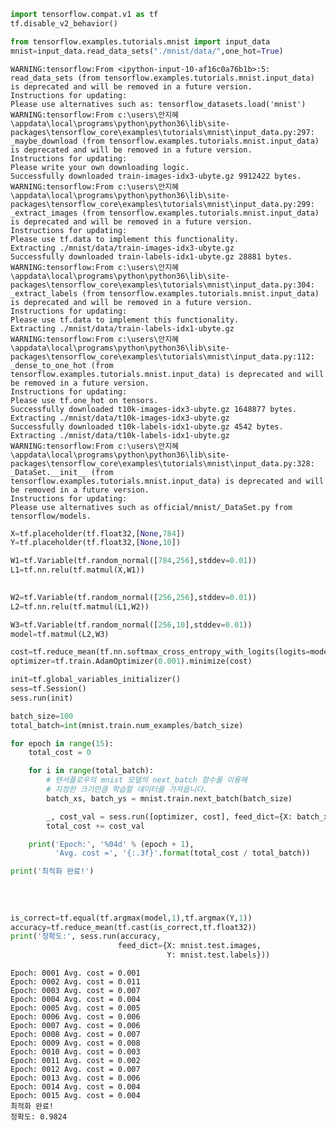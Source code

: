 ```python
import tensorflow.compat.v1 as tf
tf.disable_v2_behavior()

from tensorflow.examples.tutorials.mnist import input_data
mnist=input_data.read_data_sets("./mnist/data/",one_hot=True)
```

    WARNING:tensorflow:From <ipython-input-10-af16c0a76b1b>:5: read_data_sets (from tensorflow.examples.tutorials.mnist.input_data) is deprecated and will be removed in a future version.
    Instructions for updating:
    Please use alternatives such as: tensorflow_datasets.load('mnist')
    WARNING:tensorflow:From c:\users\안지혜\appdata\local\programs\python\python36\lib\site-packages\tensorflow_core\examples\tutorials\mnist\input_data.py:297: _maybe_download (from tensorflow.examples.tutorials.mnist.input_data) is deprecated and will be removed in a future version.
    Instructions for updating:
    Please write your own downloading logic.
    Successfully downloaded train-images-idx3-ubyte.gz 9912422 bytes.
    WARNING:tensorflow:From c:\users\안지혜\appdata\local\programs\python\python36\lib\site-packages\tensorflow_core\examples\tutorials\mnist\input_data.py:299: _extract_images (from tensorflow.examples.tutorials.mnist.input_data) is deprecated and will be removed in a future version.
    Instructions for updating:
    Please use tf.data to implement this functionality.
    Extracting ./mnist/data/train-images-idx3-ubyte.gz
    Successfully downloaded train-labels-idx1-ubyte.gz 28881 bytes.
    WARNING:tensorflow:From c:\users\안지혜\appdata\local\programs\python\python36\lib\site-packages\tensorflow_core\examples\tutorials\mnist\input_data.py:304: _extract_labels (from tensorflow.examples.tutorials.mnist.input_data) is deprecated and will be removed in a future version.
    Instructions for updating:
    Please use tf.data to implement this functionality.
    Extracting ./mnist/data/train-labels-idx1-ubyte.gz
    WARNING:tensorflow:From c:\users\안지혜\appdata\local\programs\python\python36\lib\site-packages\tensorflow_core\examples\tutorials\mnist\input_data.py:112: _dense_to_one_hot (from tensorflow.examples.tutorials.mnist.input_data) is deprecated and will be removed in a future version.
    Instructions for updating:
    Please use tf.one_hot on tensors.
    Successfully downloaded t10k-images-idx3-ubyte.gz 1648877 bytes.
    Extracting ./mnist/data/t10k-images-idx3-ubyte.gz
    Successfully downloaded t10k-labels-idx1-ubyte.gz 4542 bytes.
    Extracting ./mnist/data/t10k-labels-idx1-ubyte.gz
    WARNING:tensorflow:From c:\users\안지혜\appdata\local\programs\python\python36\lib\site-packages\tensorflow_core\examples\tutorials\mnist\input_data.py:328: _DataSet.__init__ (from tensorflow.examples.tutorials.mnist.input_data) is deprecated and will be removed in a future version.
    Instructions for updating:
    Please use alternatives such as official/mnist/_DataSet.py from tensorflow/models.
    


```python
X=tf.placeholder(tf.float32,[None,784])
Y=tf.placeholder(tf.float32,[None,10])
```


```python
W1=tf.Variable(tf.random_normal([784,256],stddev=0.01))
L1=tf.nn.relu(tf.matmul(X,W1))
    

W2=tf.Variable(tf.random_normal([256,256],stddev=0.01))
L2=tf.nn.relu(tf.matmul(L1,W2))

W3=tf.Variable(tf.random_normal([256,10],stddev=0.01))
model=tf.matmul(L2,W3)
```


```python
cost=tf.reduce_mean(tf.nn.softmax_cross_entropy_with_logits(logits=model,labels=Y))
optimizer=tf.train.AdamOptimizer(0.001).minimize(cost)
```


```python
init=tf.global_variables_initializer()
sess=tf.Session()
sess.run(init)
```


```python
batch_size=100
total_batch=int(mnist.train.num_examples/batch_size)
```


```python
for epoch in range(15):
    total_cost = 0

    for i in range(total_batch):
        # 텐서플로우의 mnist 모델의 next_batch 함수를 이용해
        # 지정한 크기만큼 학습할 데이터를 가져옵니다.
        batch_xs, batch_ys = mnist.train.next_batch(batch_size)

        _, cost_val = sess.run([optimizer, cost], feed_dict={X: batch_xs, Y: batch_ys})
        total_cost += cost_val

    print('Epoch:', '%04d' % (epoch + 1),
          'Avg. cost =', '{:.3f}'.format(total_cost / total_batch))

print('최적화 완료!')
    
    
    
    
is_correct=tf.equal(tf.argmax(model,1),tf.argmax(Y,1))
accuracy=tf.reduce_mean(tf.cast(is_correct,tf.float32))
print('정확도:', sess.run(accuracy,
                        feed_dict={X: mnist.test.images,
                                   Y: mnist.test.labels}))
```

    Epoch: 0001 Avg. cost = 0.001
    Epoch: 0002 Avg. cost = 0.011
    Epoch: 0003 Avg. cost = 0.007
    Epoch: 0004 Avg. cost = 0.004
    Epoch: 0005 Avg. cost = 0.005
    Epoch: 0006 Avg. cost = 0.006
    Epoch: 0007 Avg. cost = 0.006
    Epoch: 0008 Avg. cost = 0.007
    Epoch: 0009 Avg. cost = 0.008
    Epoch: 0010 Avg. cost = 0.003
    Epoch: 0011 Avg. cost = 0.002
    Epoch: 0012 Avg. cost = 0.007
    Epoch: 0013 Avg. cost = 0.006
    Epoch: 0014 Avg. cost = 0.004
    Epoch: 0015 Avg. cost = 0.004
    최적화 완료!
    정확도: 0.9824
    


```python

```
